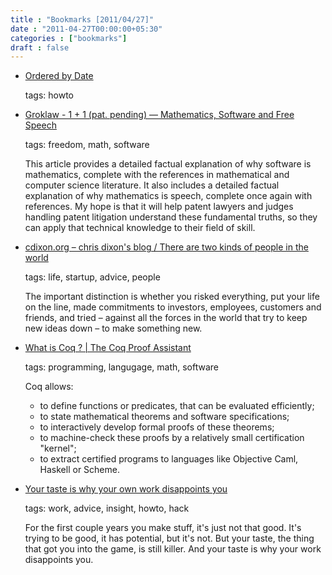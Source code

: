 ```yaml
---
title : "Bookmarks [2011/04/27]"
date : "2011-04-27T00:00:00+05:30"
categories : ["bookmarks"]
draft : false
---
```


-   [Ordered by Date](http://graphics.pixar.com/library/)

    tags: howto

<!--listend-->

-   [Groklaw - 1 + 1 (pat. pending) — Mathematics, Software and Free Speech](http://www.groklaw.net/article.php?story=20110426051819346)

    tags: freedom, math, software

    This article provides a detailed factual explanation of why
    software is mathematics, complete with the references in
    mathematical and computer science literature. It also includes a
    detailed factual explanation of why mathematics is speech,
    complete once again with references. My hope is that it will help
    patent lawyers and judges handling patent litigation understand
    these fundamental truths, so they can apply that technical
    knowledge to their field of skill.

<!--listend-->

-   [cdixon.org – chris dixon's blog / There are two kinds of people in the world](http://cdixon.org/2011/04/26/there-are-two-kinds-of-people-in-the-world/)

    tags: life, startup, advice, people

    The important distinction is whether you risked everything, put
    your life on the line, made commitments to investors, employees,
    customers and friends, and tried – against all the forces in the
    world that try to keep new ideas down – to make something new.

<!--listend-->

-   [What is Coq ? | The Coq Proof Assistant](http://coq.inria.fr/what-is-coq)

    tags: programming, langugage, math, software

    Coq allows:

    -   to define functions or predicates, that can be evaluated efficiently;
    -   to state mathematical theorems and software specifications;
    -   to interactively develop formal proofs of these theorems;
    -   to machine-check these proofs by a relatively small certification "kernel";
    -   to extract certified programs to languages like Objective Caml, Haskell or Scheme.

<!--listend-->

-   [Your taste is why your own work disappoints you](http://kottke.org/11/04/your-taste-is-why-your-own-work-disappoints-you)

    tags: work, advice, insight, howto, hack

    For the first couple years you make stuff, it's just not that good. It's trying to be good, it has potential, but it's not. But your taste, the thing that got you into the game, is still killer. And your taste is why your work disappoints you.
